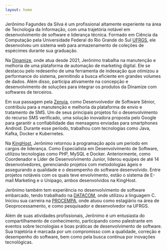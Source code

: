 ```yaml
---
layout: home
---
```

Jerônimo Fagundes da Silva é um profissional altamente experiente na área de Tecnologia da Informação, com uma trajetória notável em desenvolvimento de software e liderança técnica. Formado em Ciência da Computação pela Universidade Federal do Rio Grande do Sul [UFRGS](https://ufrgs.br/), ele desenvolveu um sistema web para armazenamento de coleções de espécimes durante sua graduação.

Na [Dinamize](https://www.dinamize.com.br/), onde atua desde 2021, Jerônimo trabalha na manutenção e melhoria de uma plataforma de automação de marketing digital. Ele se destacou pelo redesenho de uma ferramenta de indexação que otimizou a performance do sistema, permitindo a busca eficiente em grandes volumes de dados. Além disso, participa ativamente na concepção e desenvolvimento de soluções para integrar os produtos da Dinamize com softwares de terceiros.

Em sua passagem pela [Zenvia](https://www.zenvia.com.br/), como Desenvolvedor de Software Sênior, contribuiu para a manutenção e melhoria da plataforma de envio e tratamento de SMS. Um de seus principais projetos foi o desenvolvimento do recurso SMS verificado, uma solução inovadora proposta pelo Google para garantir a confiabilidade das mensagens enviadas para smartphones Android. Durante esse período, trabalhou com tecnologias como Java, Kafka, Docker e Kubernetes.

Na [KingHost](https://king.host/), Jerônimo retornou à programação após um período em cargos de liderança. Como Especialista em Desenvolvimento de Software, utilizou tecnologias como PHP, MySQL e Docker. Anteriormente, como Coordenador e Líder de Desenvolvimento Junior, liderou equipes de até 14 desenvolvedores, gerenciando projetos com metodologias ágeis e assegurando a qualidade e o desempenho do software desenvolvido. Entre projetos notáveis com os quais teve envolvimento, estão o sistema de E-mail Marketing e o Unipago, ambos desenvolvidos na KingHost.

Jerônimo também tem experiência no desenvolvimento de software embarcado, tendo trabalhado na [DATACOM](https://www.datacom.ind.br), onde utilizou a linguagem C. Iniciou sua carreira na [PROCEMPA](https://prefeitura.poa.br/procempa), onde atuou como estagiário na área de Geoprocessamento, e como pesquisador e desenvolvedor na UFRGS.

Além de suas atividades profissionais, Jerônimo é um entusiasta do compartilhamento de conhecimento, participando como palestrante em eventos sobre tecnologias e boas práticas de desenvolvimento de software. Sua trajetória é marcada por um compromisso com a qualidade, correção e desempenho do software, bem como pela busca contínua por inovações tecnológicas.